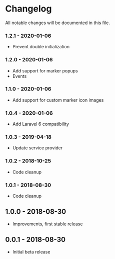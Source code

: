# Changelog

All notable changes will be documented in this file.

### 1.2.1 - 2020-01-06

- Prevent double initialization

### 1.2.0 - 2020-01-06

- Add support for marker popups
- Events

### 1.1.0 - 2020-01-06

- Add support for custom marker icon images

### 1.0.4 - 2020-01-06

- Add Laravel 6 compatibility

### 1.0.3 - 2019-04-18

- Update service provider

### 1.0.2 - 2018-10-25

- Code cleanup

### 1.0.1 - 2018-08-30

- Code cleanup

## 1.0.0 - 2018-08-30

- Improvements, first stable release

## 0.0.1 - 2018-08-30

- Initial beta release
